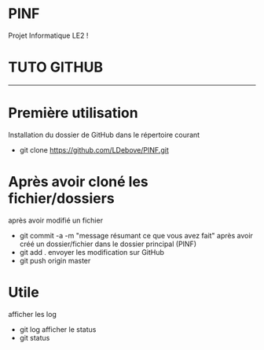 # PINF
Projet Informatique LE2 !

# TUTO GITHUB
_______________________________________________________________
# Première utilisation
Installation du dossier de GitHub dans le répertoire courant
- git clone https://github.com/LDebove/PINF.git

# Après avoir cloné les fichier/dossiers
après avoir modifié un fichier
- git commit -a -m "message résumant ce que vous avez fait"
après avoir créé un dossier/fichier dans le dossier principal (PINF)
- git add .
envoyer les modification sur GitHub
- git push origin master

# Utile
afficher les log
- git log
afficher le status
- git status




























